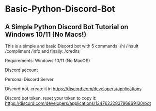 # Basic-Python-Discord-Bot
## A Simple Python Discord Bot Tutorial on Windows 10/11 (No Macs!)
This is a simple and basic Discord bot with 5 commands:
/hi
/insult
/compliment
/info
and finally: /credits

Requirements:
Windows 10/11 (No MacOS)

Discord account

Personal Discord Server

Discord bot, create it in
https://discord.com/developers/applications

Discord bot token, reset your token to copy it:
https://discord.com/developers/applications/1347623283796869130/bot
